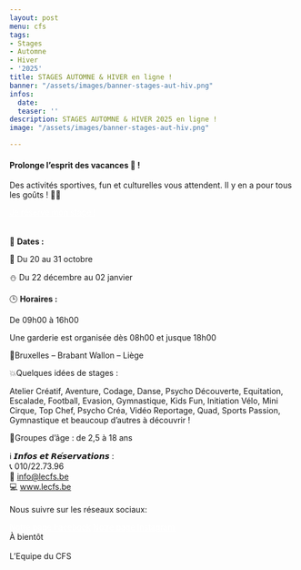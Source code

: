 ```yaml
---
layout: post
menu: cfs
tags:
- Stages
- Automne
- Hiver
- '2025'
title: STAGES AUTOMNE & HIVER en ligne !
banner: "/assets/images/banner-stages-aut-hiv.png"
infos:
  date: 
  teaser: ''
description: STAGES AUTOMNE & HIVER 2025 en ligne !
image: "/assets/images/banner-stages-aut-hiv.png"

---
```

#### **Prolonge l’esprit des vacances 🤩 !**

Des activités sportives, fun et culturelles vous attendent. Il y en a pour tous les goûts ! 🤗🥳

<div class="d-flex justify-content-center mb-3">
  <a href="https://www12.iclub.be/myiclub3_CFS_register.asp?ClubID=559&LG=FR&Categorie=4&Groupe=4" class="btn btn-info-filled " style="color: #fff !important;">Je réserve mon stage !</a>
</div>
 <br> <br>
📆 <strong>Dates :</strong>

🍂 Du 20 au 31 octobre <br>

⛄ Du 22 décembre au 02 janvier


🕒 <strong>Horaires :</strong>

De 09h00 à 16h00

Une garderie est organisée dès 08h00 et jusque 18h00

📍Bruxelles – Brabant Wallon – Liège

💥Quelques idées de stages :

Atelier Créatif, Aventure, Codage, Danse, Psycho Découverte, Equitation, Escalade, Football, Evasion, 
Gymnastique, Kids Fun, Initiation Vélo, Mini Cirque, Top Chef, Psycho Créa, Vidéo Reportage, Quad, 
Sports Passion, Gymnastique et beaucoup d’autres à découvrir ! 

👶Groupes d’âge : de 2,5 à 18 ans

ℹ️ 𝙄𝙣𝙛𝙤𝙨 𝙚𝙩 𝙍𝙚́𝙨𝙚𝙧𝙫𝙖𝙩𝙞𝙤𝙣𝙨 :<br>
📞 010/22.73.96<br>
📧 info@lecfs.be<br>
💻 www.lecfs.be<br>
<br>
Nous suivre sur les réseaux sociaux:
<div class="d-flex justify-content-center mb-3">
  <a href="https://www.facebook.com/CFSasbl" class="btn btn-info-filled m-4" style="color: #fff !important;">Notre page Facebook</a>
  <a href="https://www.instagram.com/cfs_asbl/" class="btn btn-info-filled m-4" style="color: #fff !important;">Notre page Instagram</a>
</div>
À bientôt<br><br>
L’Equipe du CFS
